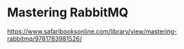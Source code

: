 # Mastering RabbitMQ

https://www.safaribooksonline.com/library/view/mastering-rabbitmq/9781783981526/
